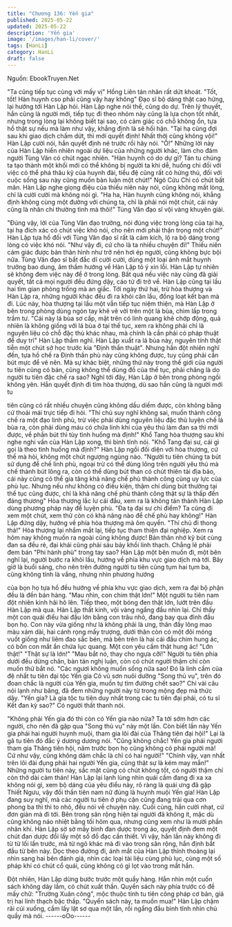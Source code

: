 ```yaml
---
title: "Chương 136: Yến gia"
published: 2025-05-22
updated: 2025-05-22
description: 'Yến gia'
image: '/images/han-li/cover/'
tags: [HanLi]
category: HanLi
draft: false
---
```


Nguồn: EbookTruyen.Net

"Ta cũng tiếp tục cùng với mấy vị" Hồng Liên tán nhân rất dứt
khoát.
"Tốt, tốt! Hàn huynh cso phải cũng vậy hay không" Đạo sĩ bộ
dáng thật cao hứng, lại hướng tới Hàn Lập hỏi.
Hàn Lập nghe nói thế, cũng do dự.
Trên lý thuyết, hắn cũng là người mới, tiếp tục đi theo nhóm này
cũng là lựa chọn tốt nhất, nhưng trong lòng lại không biết tại sao,
có cảm giác có chỗ không ổn, tựa hồ thật sự nếu mà làm như
vậy, khẳng định là sẽ hối hận.
"Tại hạ cũng đợi sau khi giao dịch chấm dứt, thì mới quyết định!
Nhất thời cũng không vội!" Hàn Lập cười nói, hắn quyết định né
trước rồi hãy nói.
"Ồ!" Những lời này của Hàn Lập hiển nhiên ngoài dự liệu của
những người khác, làm cho đám người Tùng Văn có chút ngạc
nhiên.
"Hàn huynh có do dự gì? Tán tu chúng ta tạo thành một khối mới
có thể không bị người ta khi dễ, huống chi đối với việc có thể phá
thâu kỹ của huynh đài, tiểu đệ cũng rất có hứng thú, đối với cuộc
sống sau này cũng muốn bàn luận một chút!" Ngô Cửu Chỉ có
chút bất mãn.
Hàn Lập nghe giọng điệu của thiếu niên này nói, cũng không mất
lòng, chỉ là cười cười mà không nói gì.
"Ha ha, Hàn huynh cũng không nói, khẳng định không cùng một
đường với chúng ta, chỉ là phải nói một chút, cái này cũng là nhân
chi thường tình mà thôi!" Tùng Văn đạo sĩ vội vàng khuyên giải.

"Đúng vậy, lời của Tùng Văn đạo trưởng, nói đúng việc trong lòng
của tại hạ, tại hạ đích xác có chút việc khó nói, cho nên mới phải
thận trọng một chút!" Hàn Lập tựa hồ đối với Tùng Văn đạo sĩ rất
là cảm kích, lộ ra bộ dáng trong lòng có việc khó nói.
"Như vậy đi, cứ cho là ta nhiều chuyện đi!" Thiếu niên cảm giác
được bản thân hình như trở nên hơi ép người, cũng không bực
bội nữa.
Tùng Văn đạo sĩ bất đắc dĩ cười cười, dùng một loại ánh mắt
huynh trưởng bao dung, âm thầm hướng về Hàn Lập tỏ ý xin lỗi.
Hàn Lập tự nhiên sẽ không đem việc này để ở trong lòng.
Bất quá nếu việc này cũng đã giải quyết, tất cả mọi người đều
đứng dậy, cáo từ đi trở về. Hàn Lập cũng tại lầu hai tìm gian
phòng trống mà an giấc.
Tới ngày thứ hai, trừ hòa thượng và Hàn Lập ra, những người
khác đều đi ra khỏi căn lầu, đồng loạt kết bạn mà đi.
Lúc này, hòa thượng tại lầu một vẫn tiếp tục niệm thiện, mà Hàn
Lập ở bên trong phòng dùng ngón tay khẽ vẽ vời trên một lá bùa,
chìm lấp trong trầm tư.
"Cái này lá bùa sơ cấp, mặt trên có linh quang khẽ chớp động,
quả nhiên là không giống với lá bùa ở tại thế tục, xem ra không
phải chỉ là nguyên liệu có chỗ đặc thù khác nhau, mà chính là cần
phải có pháp thuật để duy trì" Hàn Lập thầm nghĩ.
Hàn Lập xuất ra lá bùa này, nguyên tính thật tiễn một chút sở học
trước kia "Định thần thuật". Nhưng hắn đột nhiên nghĩ đến, tựa hồ
chế ra Định thần phù này cũng không được, tuy cũng phải cần bút
mực để vẽ nên. Mà sự khác biệt, những thứ này trong thế giới
của người tu tiên cũng có bán, cũng không thể dùng đồ của thế
tục, phải chăng là do người tu tiên đặc chế ra sao?
Nghĩ tới đây, Hàn Lập ở bên trong phòng ngồi không yên. Hắn
quyết định đi tìm hòa thượng, dù sao hắn cũng là người mới tu

tiên cũng có rất nhiều chuyện cũng không dấu diếm được, còn
không bằng cứ thoải mái trực tiếp đi hỏi.
"Thí chủ suy nghĩ không sai, muốn thành công chế ra một đạo linh
phù, trừ việc phải dùng nguyên liệu đặc thù luyện chế lá bùa ra,
còn phải dùng máu có chứa linh khí của yêu thú làm đan sa thì
mới được, về phần bút thì tùy tình huống mà định!" Khổ Tang hòa
thượng sau khi nghe nghi vấn của Hàn Lập xong, thì bình tĩnh
nói.
"Khổ Tang đại sư, cái gì gọi là theo tình huống mà định?" Hàn Lập
ngồi đối diện với hòa thượng, cứ thế mà hỏi, không một chút
ngượng ngùng nào.
"Người tu tiên chúng ta bút sử dụng để chế linh phù, ngoại trừ có
thể dùng lông trên người yêu thú mà chế thành bút lông ra, còn có
thể dùng bút than có chút thiên tài địa bảo, cái này cũng có thể
gia tăng khả năng chế phù thành công cùng uy lực của phù lục.
Nhưng nếu như không có điều kiện, thậm chí dùng bút thường tại
thế tục cũng được, chỉ là khả năng chế phù thành công thật sự là
thấp đến đáng thương" Hòa thượng lắc lư cái đầu, xem ra là
không tán thành Hàn Lập dùng phương pháp này để luyện phù.
"Đa tạ đại sư chỉ điểm? Ta cũng đi xem một chút, xem thử còn có
khả năng nào để chế phù hay không!" Hàn Lập đứng dậy, hướng
về phía hòa thượng mà ôm quyền.
"Thí chủ đi thong thả!" Hòa thượng lại nhắm mắt lại, tiếp tục tham
thiện đại nghiệp.
Xem ra hôm nay không muốn ra ngoài cũng không được! Bản
thân nhớ kỹ bút cùng đan sa đều rẻ, đại khái cũng phải sáu bảy
khồi linh thạch. Chẳng lẽ phải đem bán "Phi hành phù" trong tay
sao?
Hàn Lập một bên muốn đi, một bên nghĩ lại, người bước ra khỏi
lầu, hướng về phía khu vực giao dịch mà tới.
Bây giờ là buổi sáng, cho nên trên đường người tu tiên cũng tụm
hai tụm ba, cũng không tính là vắng, nhưng nhìn phương hướng

của bọn họ tựa hồ đều hướng về phía khu vực giao dịch, xem ra
đại bộ phận đều là đến bán hàng.
"Mau nhìn, con chim thật lớn!" Một người tu tiên nam đột nhiên
kinh hãi hô lên.
Tiếp theo, một bóng đen thật lớn, lướt trên đầu Hàn Lập mà qua.
Hàn Lập thất kinh, vội vàng ngẩng đầu nhìn lại.
Chỉ thấy một con quái điểu hai đầu lớn bằng con trâu nhỏ, đang
bay qua đỉnh đầu bọn họ.
Con này vừa giống như là không phải là ưng, thân đầy lông mao
màu xám dài, hai cánh rọng mấy trượng, dưới thân còn có một
đôi móng vuốt giống như liêm đao sắc bén, mà bên trên là hai cái
đầu chim hung ác, có bốn con mắt ẩn chứa lục quang.
Một con yêu cầm thật hung ác!
"Lớn thật!"
"Thật sự là lớn!"
"Mau bắt nó, thay cho ngựa cỡi!"
Người tu tiên phía dưới đều dừng chân, bàn tán nghị luận, còn có
chút người thậm chí còn muốn thử bắt nó.
"Các ngươi không muốn sống nữa sao! Đó là linh cầm của đệ
nhất tu tiên đại tộc Yến gia Cô vũ sơn nuôi dưỡng "Song thủ vụ",
trên đó đoan chắc là người của Yến gia, muốn tự tìm đường chết
sao?"
Chỉ vài câu nói lạnh như băng, đã đem những người này từ trong
mộng đẹp mà thức dậy.
"Yến gia? Là gia tộc tu tiên duy nhất trong các tu tiên đại phái, có
tu sĩ Kết đan kỳ sao?" Có người thất thanh nói.

"Không phải Yến gia đó thì còn có Yến gia nào nửa? Ta tới sớm
hơn các người, cho nên đã gặp qua "Song thủ vụ" này một lần.
Còn biết lần này Yến gia phái hai người huynh muội, tham gia lôi
đài của Thăng tiên đại hội!" Lại là gã tu tiên đó đắc ý dương
dương nói.
"Cũng không chắc! Yến gia phái người tham gia Thăng tiên hội,
năm trước bọn họ cũng không có phái người mà! Cứ như vậy,
cũng không dám chắc là chỉ có hai người!"
"Chính vậy, vạn nhất trên lôi đài đụng phải hai người Yến gia,
cũng thật sự là kém may mắn!"
Những người tu tiên này, sắc mặt cũng có chút không tốt, có
người thậm chí còn thở dài cảm thán!
Hàn Lập lại lạnh lùng nhìn quái cầm đang đi xa xa không nói gì,
xem bộ dáng của yêu điểu này, rõ ràng là quái ưng đã gặp Thiết
Ngưu, vậy đối thần tiên nam nữ đúng là huynh muội Yến gia!
Hàn Lập đang suy nghĩ, mà các người tu tiên ở phụ cận cũng
đang trải qua cơn phong ba thì thì to nhỏ, đều nói về chuyện này.
Cuối cùng, hắn cười nhạt, cứ đơn giản mà đi tới.
Bên trong sân rộng hiện tại người đã không ít, mặc dù cũng
không náo nhiệt bằng tối hôm qua, nhưng cũng xem như là mười
phần nhân khí.
Hàn Lập sờ sờ mấy bình đan dược trong áo, quyết định đem một
chút đan dược đổi lấy một số đồ đạc cần thiết.
Vì vậy, hắn lần này không đi từ từ lối lần trước, mà từ ngõ khác
mà đi vào trong sân rộng, hắn định bắt đầu từ bên này.
Dọc theo đường đi, ánh mắt của Hàn Lập thỉnh thoảng lại nhìn
sang hai bên đánh giá, nhìn các loại tài liệu cùng phù lục, cùng
một số pháp khí có chút cổ quái, cũng không có gì lọt vào trong
mắt hắn.

Đột nhiên, Hàn Lập dừng bước trước một quầy hàng. Hắn nhìn
một cuốn sách không dày lắm, có chút xuất thần.
Quyển sách này phía trước có đề mấy chữ: "Trường Xuân công",
mộc thuộc tính tu tiên công pháp cơ bản, giá trị hai linh thạch bậc
thấp.
"Quyển sách này, ta muốn mua!" Hàn Lập chậm rãi cúi xuống,
cầm lấy lật sơ qua một lần, rồi ngẩng đầu bình tĩnh nhìn chủ quầy
mà nói.
------oOo------

